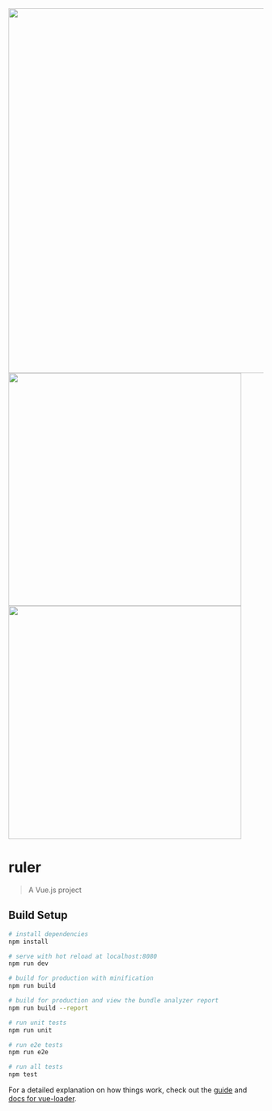 <img width="720" src="https://user-images.githubusercontent.com/11865340/122015882-79ddda80-cdfb-11eb-80f0-6960e883297e.png">

<img width="460" src="https://user-images.githubusercontent.com/11865340/121863566-f5298880-cd36-11eb-9681-6b1ee0edbfa5.png">
<img width="460" src="https://user-images.githubusercontent.com/11865340/121863583-f8bd0f80-cd36-11eb-8d7b-97bb8f52d762.png">

# ruler

> A Vue.js project

## Build Setup


``` bash
# install dependencies
npm install

# serve with hot reload at localhost:8080
npm run dev

# build for production with minification
npm run build

# build for production and view the bundle analyzer report
npm run build --report

# run unit tests
npm run unit

# run e2e tests
npm run e2e

# run all tests
npm test
```

For a detailed explanation on how things work, check out the [guide](http://vuejs-templates.github.io/webpack/) and [docs for vue-loader](http://vuejs.github.io/vue-loader).
